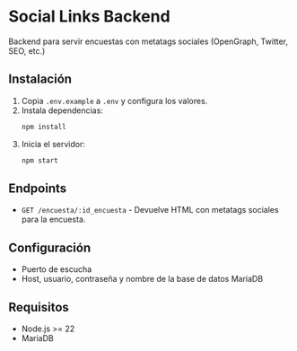 # Social Links Backend

Backend para servir encuestas con metatags sociales (OpenGraph, Twitter, SEO, etc.)

## Instalación

1. Copia `.env.example` a `.env` y configura los valores.
2. Instala dependencias:
   ```bash
   npm install
   ```
3. Inicia el servidor:
   ```bash
   npm start
   ```

## Endpoints

- `GET /encuesta/:id_encuesta` - Devuelve HTML con metatags sociales para la encuesta.

## Configuración

- Puerto de escucha
- Host, usuario, contraseña y nombre de la base de datos MariaDB

## Requisitos
- Node.js >= 22
- MariaDB

